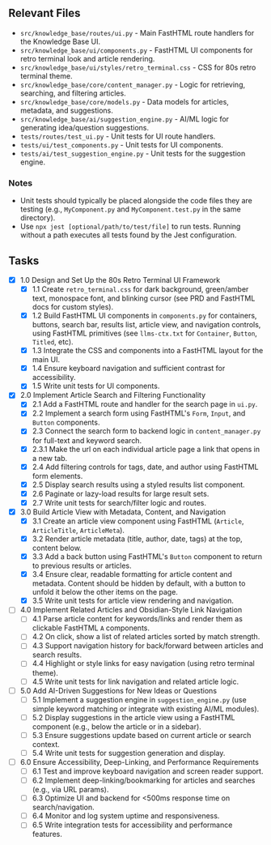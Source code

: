 ## Relevant Files

- `src/knowledge_base/routes/ui.py` - Main FastHTML route handlers for the Knowledge Base UI.
- `src/knowledge_base/ui/components.py` - FastHTML UI components for retro terminal look and article rendering.
- `src/knowledge_base/ui/styles/retro_terminal.css` - CSS for 80s retro terminal theme.
- `src/knowledge_base/core/content_manager.py` - Logic for retrieving, searching, and filtering articles.
- `src/knowledge_base/core/models.py` - Data models for articles, metadata, and suggestions.
- `src/knowledge_base/ai/suggestion_engine.py` - AI/ML logic for generating idea/question suggestions.
- `tests/routes/test_ui.py` - Unit tests for UI route handlers.
- `tests/ui/test_components.py` - Unit tests for UI components.
- `tests/ai/test_suggestion_engine.py` - Unit tests for the suggestion engine.

### Notes

- Unit tests should typically be placed alongside the code files they are testing (e.g., `MyComponent.py` and `MyComponent.test.py` in the same directory).
- Use `npx jest [optional/path/to/test/file]` to run tests. Running without a path executes all tests found by the Jest configuration.

## Tasks

- [x] 1.0 Design and Set Up the 80s Retro Terminal UI Framework
  - [x] 1.1 Create `retro_terminal.css` for dark background, green/amber text, monospace font, and blinking cursor (see PRD and FastHTML docs for custom styles).
  - [x] 1.2 Build FastHTML UI components in `components.py` for containers, buttons, search bar, results list, article view, and navigation controls, using FastHTML primitives (see `llms-ctx.txt` for `Container`, `Button`, `Titled`, etc).
  - [x] 1.3 Integrate the CSS and components into a FastHTML layout for the main UI.
  - [x] 1.4 Ensure keyboard navigation and sufficient contrast for accessibility.
  - [x] 1.5 Write unit tests for UI components.

- [x] 2.0 Implement Article Search and Filtering Functionality
  - [x] 2.1 Add a FastHTML route and handler for the search page in `ui.py`.
  - [x] 2.2 Implement a search form using FastHTML's `Form`, `Input`, and `Button` components.
  - [x] 2.3 Connect the search form to backend logic in `content_manager.py` for full-text and keyword search.
  - [x] 2.3.1 Make the url on each individual article page a link that opens in a new tab.
  - [x] 2.4 Add filtering controls for tags, date, and author using FastHTML form elements.
  - [x] 2.5 Display search results using a styled results list component.
  - [x] 2.6 Paginate or lazy-load results for large result sets.
  - [x] 2.7 Write unit tests for search/filter logic and routes.

- [x] 3.0 Build Article View with Metadata, Content, and Navigation
  - [x] 3.1 Create an article view component using FastHTML (`Article`, `ArticleTitle`, `ArticleMeta`).
  - [x] 3.2 Render article metadata (title, author, date, tags) at the top, content below.
  - [x] 3.3 Add a back button using FastHTML's `Button` component to return to previous results or articles.
  - [x] 3.4 Ensure clear, readable formatting for article content and metadata. Content should be hidden by default, with a button to unfold it below the other items on the page.
  - [x] 3.5 Write unit tests for article view rendering and navigation.

- [ ] 4.0 Implement Related Articles and Obsidian-Style Link Navigation
  - [ ] 4.1 Parse article content for keywords/links and render them as clickable FastHTML `A` components.
  - [ ] 4.2 On click, show a list of related articles sorted by match strength.
  - [ ] 4.3 Support navigation history for back/forward between articles and search results.
  - [ ] 4.4 Highlight or style links for easy navigation (using retro terminal theme).
  - [ ] 4.5 Write unit tests for link navigation and related article logic.

- [ ] 5.0 Add AI-Driven Suggestions for New Ideas or Questions
  - [ ] 5.1 Implement a suggestion engine in `suggestion_engine.py` (use simple keyword matching or integrate with existing AI/ML modules).
  - [ ] 5.2 Display suggestions in the article view using a FastHTML component (e.g., below the article or in a sidebar).
  - [ ] 5.3 Ensure suggestions update based on current article or search context.
  - [ ] 5.4 Write unit tests for suggestion generation and display.

- [ ] 6.0 Ensure Accessibility, Deep-Linking, and Performance Requirements
  - [ ] 6.1 Test and improve keyboard navigation and screen reader support.
  - [ ] 6.2 Implement deep-linking/bookmarking for articles and searches (e.g., via URL params).
  - [ ] 6.3 Optimize UI and backend for <500ms response time on search/navigation.
  - [ ] 6.4 Monitor and log system uptime and responsiveness.
  - [ ] 6.5 Write integration tests for accessibility and performance features.